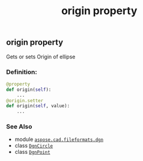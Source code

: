﻿---
title: origin property
second_title: Aspose.CAD for Python via .NET API References
description: 
type: docs
weight: 70
url: /aspose.cad.fileformats.dgn/dgncircle/origin/
is_root: false
---

## origin property


Gets or sets Origin of ellipse
### Definition:
```python
@property
def origin(self):
    ...
@origin.setter
def origin(self, value):
    ...
```

### See Also
* module [`aspose.cad.fileformats.dgn`](../../)
* class [`DgnCircle`](/cad/python-net/aspose.cad.fileformats.dgn/dgncircle)
* class [`DgnPoint`](/cad/python-net/aspose.cad.fileformats.dgn/dgnpoint)
